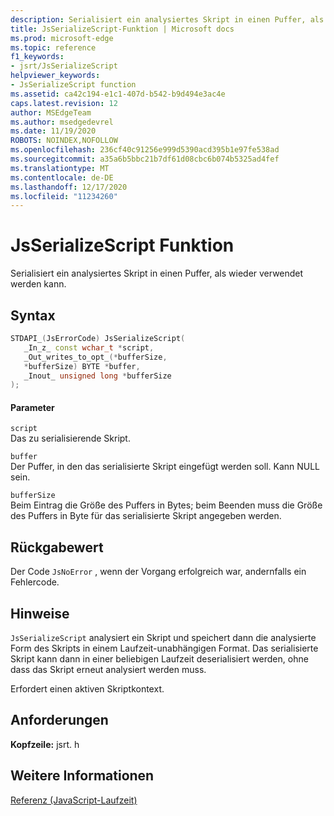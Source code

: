 ```yaml
---
description: Serialisiert ein analysiertes Skript in einen Puffer, als wieder verwendet werden kann.
title: JsSerializeScript-Funktion | Microsoft docs
ms.prod: microsoft-edge
ms.topic: reference
f1_keywords:
- jsrt/JsSerializeScript
helpviewer_keywords:
- JsSerializeScript function
ms.assetid: ca42c194-e1c1-407d-b542-b9d494e3ac4e
caps.latest.revision: 12
author: MSEdgeTeam
ms.author: msedgedevrel
ms.date: 11/19/2020
ROBOTS: NOINDEX,NOFOLLOW
ms.openlocfilehash: 236cf40c91256e999d5390acd395b1e97fe538ad
ms.sourcegitcommit: a35a6b5bbc21b7df61d08cbc6b074b5325ad4fef
ms.translationtype: MT
ms.contentlocale: de-DE
ms.lasthandoff: 12/17/2020
ms.locfileid: "11234260"
---
```

# JsSerializeScript Funktion

Serialisiert ein analysiertes Skript in einen Puffer, als wieder verwendet werden kann.  
  
## Syntax  
  
```cpp  
STDAPI_(JsErrorCode) JsSerializeScript(  
   _In_z_ const wchar_t *script,  
   _Out_writes_to_opt_(*bufferSize,  
   *bufferSize) BYTE *buffer,  
   _Inout_ unsigned long *bufferSize  
);  
```  
  
#### Parameter  
 `script`  
 Das zu serialisierende Skript.  
  
 `buffer`  
 Der Puffer, in den das serialisierte Skript eingefügt werden soll. Kann NULL sein.  
  
 `bufferSize`  
 Beim Eintrag die Größe des Puffers in Bytes; beim Beenden muss die Größe des Puffers in Byte für das serialisierte Skript angegeben werden.  
  
## Rückgabewert  
 Der Code `JsNoError` , wenn der Vorgang erfolgreich war, andernfalls ein Fehlercode.  
  
## Hinweise  
 `JsSerializeScript` analysiert ein Skript und speichert dann die analysierte Form des Skripts in einem Laufzeit-unabhängigen Format. Das serialisierte Skript kann dann in einer beliebigen Laufzeit deserialisiert werden, ohne dass das Skript erneut analysiert werden muss.  
  
 Erfordert einen aktiven Skriptkontext.  
  
## Anforderungen  
 **Kopfzeile:** jsrt. h  
  
## Weitere Informationen  
 [Referenz (JavaScript-Laufzeit)](../chakra-hosting/reference-javascript-runtime.md)
